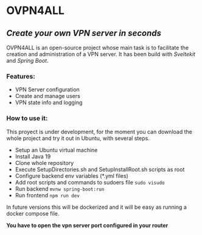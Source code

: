# OVPN4ALL
## _Create your own VPN server in seconds_

OVPN4ALL is an open-source project whose main task is to facilitate the creation and administration of a VPN server.
It has been build with *Sveltekit* and *Spring Boot*.

### Features:
- VPN Server configuration
- Create and manage users
- VPN state info and logging

### How to use it:

This proyect is under development, for the moment you can download the whole project and try it out in Ubuntu, with several steps.
- Setup an Ubuntu virtual machine
- Install Java 19
- Clone whole repository
- Execute SetupDirectories.sh and SetupInstallRoot.sh scripts as root
- Configure backend env variables (*.yml files)
- Add root scripts and commands to sudoers file ```sudo visudo```
- Run backend ```mvnw spring-boot:run```
- Run frontend ```npm run dev```

In future versions this will be dockerized and it will be easy as running a docker compose file.

**You have to open the vpn server port configured in your router**
